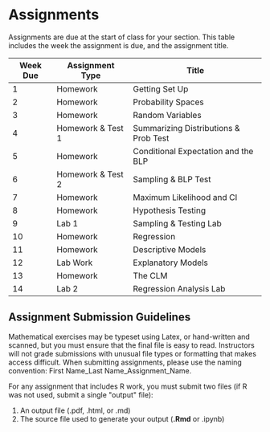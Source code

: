 # Assignments 

Assignments are due at the start of class for your section. This table includes the week the assignment is due, and the assignment title.

| Week Due | Assignment Type     | Title                                 |
|----------|---------------------|---------------------------------------|
| 1        | Homework            | Getting Set Up                        | 
| 2        | Homework            | Probability Spaces                    | 
| 3        | Homework            | Random Variables                      | 
| 4        | Homework & Test 1   | Summarizing Distributions & Prob Test | 
| 5        | Homework            | Conditional Expectation and the BLP   | 
| 6        | Homework & Test 2   | Sampling & BLP Test                   | 
| 7        | Homework            | Maximum Likelihood and CI             |
| 8        | Homework            | Hypothesis Testing                    |
| 9        | Lab 1               | Sampling & Testing Lab                |
| 10       | Homework            | Regression                            |
| 11       | Homework            | Descriptive Models                    | 
| 12       | Lab Work            | Explanatory Models                    | 
| 13       | Homework            | The CLM                               | 
| 14       | Lab 2               | Regression Analysis Lab               | 

## Assignment Submission Guidelines

Mathematical exercises may be typeset using Latex, or hand-written and scanned, but you must ensure that the final file is easy to read. Instructors will not grade submissions with unusual file types or formatting that makes access difficult. When submitting assignments, please use the naming convention: First Name_Last Name_Assignment_Name.

For any assignment that includes R work, you must submit two files (if R was not used, submit a single "output" file):
1. An output file (.pdf, .html, or .md)
2. The source file used to generate your output (**.Rmd** or .ipynb)
